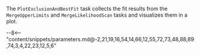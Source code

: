 The `PlotExclusionAndBestFit` task collects the fit results from the `MergeUpperLimits` and `MergeLikelihoodScan` tasks and visualizes them in a plot.

<div class="dhi_parameter_table">

--8<-- "content/snippets/parameters.md@-2,21,19,16,54,14,66,12,55,72,73,48,88,89,74,3,4,22,23,12,5,6"

</div>
